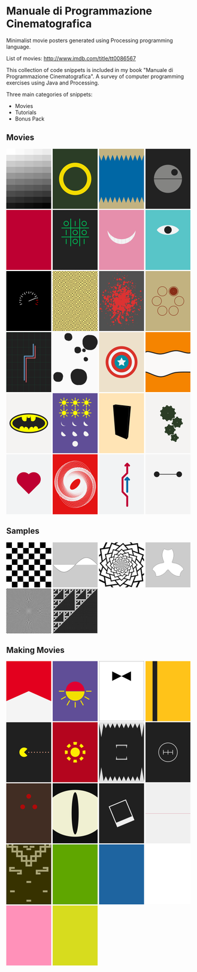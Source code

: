 # Manuale di Programmazione Cinematografica
Minimalist movie posters generated using Processing programming language.

List of movies: http://www.imdb.com/title/tt0086567

This collection of code snippets is included in my book "Manuale di Programmazione Cinematografica". A survey of computer programming exercises using Java and Processing.

Three main categories of snippets:
* Movies
* Tutorials
* Bonus Pack

## Movies
<img src="examples/Movies/fifty_shades_of_grey/fifty-shades-of-grey.png" width="120px" title="">
<img src="examples/Movies/the_lord_of_the_rings/the-lord-of-the-rings.png" width="120px" title="">
<img src="examples/Movies/jaws/jaws.png"  width="120px" title="">
<img src="examples/Movies/star_wars/star-wars.png"  width="120px" title="">
<img src="examples/Movies/profondo_rosso/profondo-rosso.png"  width="120px" title="">
<img src="examples/Movies/war_games/war-games.png"  width="120px" title="">
<img src="examples/Movies/alice_in_wonderland/alice-in-wonderland.png"  width="120px" title="">
<img src="examples/Movies/monsters_inc/monsters-inc.png" width="120px" title="">
<img src="examples/Movies/speed/speed.png" width="120px" title="">
<img src="examples/Movies/labyrinth/labyrinth.png"  width="120px" title="">
<img src="examples/Movies/pulp_fiction/pulp-fiction.png"  width="120px" title="">
<img src="examples/Movies/the_deer_hunter/the-deer-hunter.png"  width="120px" title="">
<img src="examples/Movies/tron/tron.png" width="120px" title="">
<img src="examples/Movies/one_hundred_and_one_dalmatians/one-hundred-and-one-dalmatians.png" width="120px" title="">
<img src="examples/Movies/captain_america/captain-america.png"  width="120px" title="">
<img src="examples/Movies/finding_nemo/finding-nemo.png"  width="120px" title="">
<img src="examples/Movies/batman/batman.png"  width="120px" title="">
<img src="examples/Movies/six_days_seven_nights/six-days-seven-nights.png"  width="120px" title="">
<img src="examples/Movies/x_2001_a_space_odyssey/2001-a-space-odyssey.png" width="120px" title="">
<img src="examples/Movies/modern_times/modern-times.png" width="120px" title="">
<img src="examples/Movies/love_story/love-story.png"  width="120px" title="">
<img src="examples/Movies/vertigo/vertigo.png"  width="120px" title="">
<img src="examples/Movies/il_sorpasso/il-sorpasso.png"  width="120px" title="">
<img src="examples/Movies/big_hero_6/big-hero-6.png"  width="120px" title="">

## Samples
<img src="examples/Tutorials/checkerboard/checkerboard.png"  width="120px" title="Checkerboard">
<img src="examples/Tutorials/functions/functions.png"  width="120px" title="Functions">
<img src="examples/Tutorials/rotate/rotate.png"  width="120px" title="Rotate">
<img src="examples/Tutorials/flowers/flowers.png"  width="120px" title="Flowers">
<img src="examples/Tutorials/moire/moire.png"  width="120px" title="Moriè">
<img src="examples/Tutorials/sierpinski/sierpinski.png"  width="120px" title="Sierpinski">

## Making Movies
<img src="examples/Bonus-Pack/rush/rush.png" width="120px" title="Rush">
<img src="examples/Bonus-Pack/from_dusk_till_dawn/from-dusk-till-dawn.png" width="120px" title="From Dusk till Dawn">
<img src="examples/Bonus-Pack/dr_no/dr-no.png" width="120px" title="Dr. No">
<img src="examples/Bonus-Pack/kill_bill/kill-bill.png" width="120px" title="Kill Bill">
<img src="examples/Bonus-Pack/pixels/pixels.png" width="120px" title="Pixels">
<img src="examples/Bonus-Pack/iron_man/iron-man.png" width="120px" title="Iron Man">
<img src="examples/Bonus-Pack/alien/alien.png" width="120px" title="Alien">
<img src="examples/Bonus-Pack/the_fast_and_the_furious/the-fast-and-the-furious.png" width="120px" title="The Fast and the Furious">
<img src="examples/Bonus-Pack/predator/predator.png" width="120px" title="Predator">
<img src="examples/Bonus-Pack/cat_s_eye/cat's-eye.png" width="120px" title="Cat's Eye">
<img src="examples/Bonus-Pack/memento/memento.png" width="120px" title="Memento">
<img src="examples/Bonus-Pack/the_thin_red_line/the-thin-red-line.png" width="120px" title="The thin red line">
<img src="examples/Bonus-Pack/fistful_of_dollars/fistful-of-dollars.png" width="120px" title="Fistful of dollars">

<img src="examples/Bonus-Pack/hulk/hulk.png" width="120px" title="Hulk">
<img src="examples/Bonus-Pack/avatar/avatar.png" width="120px" title="Avatar">
<img src="examples/Bonus-Pack/american_history_x/american-history-x.png" width="120px" title="American History X">
<img src="examples/Bonus-Pack/fight_club/fight-club.png" width="120px" title="Fight Club">
<img src="examples/Bonus-Pack/shrek/shrek.png" width="120px" title="Shrek">

